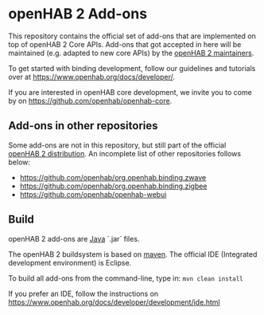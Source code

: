 # openHAB 2 Add-ons

This repository contains the official set of add-ons that are implemented on top of openHAB 2 Core APIs.
Add-ons that got accepted in here will be maintained (e.g. adapted to new core APIs)
by the [openHAB 2 maintainers](https://github.com/orgs/openhab/teams/2-x-add-ons-maintainers).

To get started with binding development, follow our guidelines and tutorials over at https://www.openhab.org/docs/developer/.

If you are interested in openHAB core development, we invite you to come by on https://github.com/openhab/openhab-core.

## Add-ons in other repositories

Some add-ons are not in this repository, but still part of the official [openHAB 2 distribution](https://github.com/openhab/openhab-distro). An incomplete list of other repositories follows below:

* https://github.com/openhab/org.openhab.binding.zwave
* https://github.com/openhab/org.openhab.binding.zigbee
* https://github.com/openhab/openhab-webui

## Build

openHAB 2 add-ons are [Java](https://en.wikipedia.org/wiki/Java_(programming_language)) `.jar` files.

The openHAB 2 buildsystem is based on [maven](https://maven.apache.org/what-is-maven.html).
The official IDE (Integrated development environment) is Eclipse.

To build all add-ons from the command-line, type in:
`mvn clean install`

If you prefer an IDE, follow the instructions on https://www.openhab.org/docs/developer/development/ide.html

